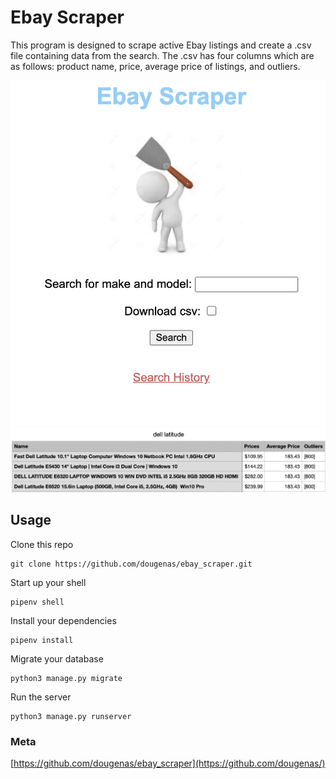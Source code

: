# Ebay Scraper

This program is designed to scrape active Ebay listings and create a .csv file containing data from the search. The .csv has four columns which are as follows: product name, price, average price of listings, and outliers.

![](images/main.png)
![](images/csv.png)


## Usage

Clone this repo
```
git clone https://github.com/dougenas/ebay_scraper.git
```

Start up your shell
```
pipenv shell
```

Install your dependencies
```
pipenv install
```

Migrate your database
```
python3 manage.py migrate
```

Run the server
```
python3 manage.py runserver
```

### Meta
[https://github.com/dougenas/ebay_scraper](https://github.com/dougenas/)
